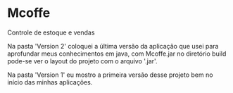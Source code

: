 # Mcoffe
Controle de estoque e vendas

Na pasta 'Version 2' coloquei a última versão da aplicação que usei para aprofundar meus conhecimentos em java, com Mcoffe.jar no diretório build pode-se ver o layout do projeto com o arquivo '.jar'.

Na pasta 'Version 1' eu mostro a primeira versão desse projeto bem no início das minhas aplicações.
